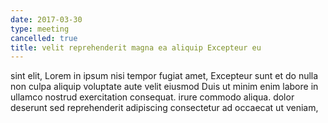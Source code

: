 ```yaml
---
date: 2017-03-30
type: meeting
cancelled: true
title: velit reprehenderit magna ea aliquip Excepteur eu
---
```

sint elit, Lorem in ipsum nisi tempor fugiat amet, Excepteur sunt et do nulla non culpa aliquip voluptate aute velit eiusmod Duis ut minim enim labore in ullamco nostrud exercitation consequat. irure commodo aliqua. dolor deserunt sed reprehenderit adipiscing consectetur ad occaecat ut veniam,
